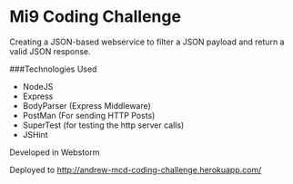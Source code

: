 Mi9 Coding Challenge
=====================

Creating a JSON-based webservice to filter a JSON payload and return a valid JSON response. 

###Technologies Used
- NodeJS
- Express
- BodyParser (Express Middleware)
- PostMan (For sending HTTP Posts)
- SuperTest (for testing the http server calls)
- JSHint

Developed in Webstorm 

Deployed to http://andrew-mcd-coding-challenge.herokuapp.com/
